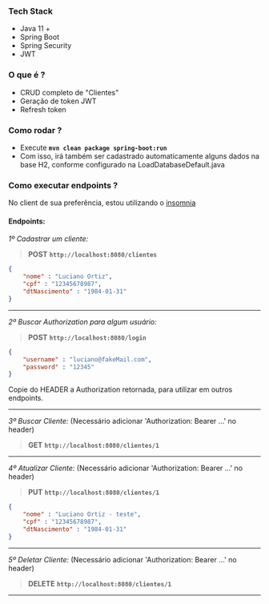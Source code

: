 ### Tech Stack
- Java 11 +
- Spring Boot
- Spring Security
- JWT

### O que é ?
- CRUD completo de "Clientes"
- Geração de token JWT
- Refresh token

### Como rodar ?
- Execute **`mvn clean package spring-boot:run`**
- Com isso, irá também ser cadastrado automaticamente alguns dados na base H2, conforme configurado na LoadDatabaseDefault.java

### Como executar endpoints ?
No client de sua preferência, estou utilizando o [insomnia](https://insomnia.rest/)

#### Endpoints:

*1º Cadastrar um cliente:*
> **POST** **`http://localhost:8080/clientes`**
```json
{
	"nome" : "Luciano Ortiz",
	"cpf" : "12345678987",
	"dtNascimento" : "1984-01-31"
}
```

<hr>

*2º Buscar Authorization para algum usuário:*
> **POST** **`http://localhost:8080/login`**
```json
{
	"username" : "luciano@fakeMail.com",
	"password" : "12345"
}
```
Copie do HEADER a Authorization retornada, para utilizar em outros endpoints.

<hr>

*3º Buscar Cliente:* (Necessário adicionar 'Authorization: Bearer ...' no header)
> **GET** **`http://localhost:8080/clientes/1`**

<hr>

*4º Atualizar Cliente:* (Necessário adicionar 'Authorization: Bearer ...' no header)
> **PUT** **`http://localhost:8080/clientes/1`**
```json
{
	"nome" : "Luciano Ortiz - teste",
	"cpf" : "12345678987",
	"dtNascimento" : "1984-01-31"
}
```

<hr>

*5º Deletar Cliente:* (Necessário adicionar 'Authorization: Bearer ...' no header)
> **DELETE** **`http://localhost:8080/clientes/1`**

<hr>
